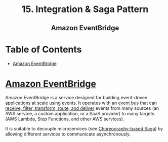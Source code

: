 <div align='center'>
  <h1> 15. Integration & Saga Pattern </h1>
  <h2> Amazon EventBridge </h2>
</div>

# Table of Contents

- [Amazon EventBridge](#eventbridge)

# [Amazon EventBridge](https://aws.amazon.com/eventbridge/)

Amazon EventBridge is a service designed for building event-driven applications at scale using events. It operates with an [event bus](https://docs.aws.amazon.com/eventbridge/latest/userguide/eb-event-bus.html) that can [receive, filter, transform, route, and deliver](https://aws.amazon.com/eventbridge/event-bus/#:~:text=How%20it%20works-,Amazon%20EventBridge%20Event%20Bus%20is%20a%20serverless%20event%20bus%20that,%2C%20route%2C%20and%20deliver%20events.&text=The%20diagram%20shows%20how%20Amazon%20EventBridge%20Event%20Bus%20works.) events from many sources (an AWS service, a custom application, or a SaaS provider) to many targets (AWS Lambda, Step Functions, and other AWS services).

It is suitable to decouple microservices (see [Choreography-based Saga](https://github.com/camponogaraviera/full-stack-roadmap/blob/main/system_design_and_infrastructure/10_patterns.md#saga-pattern)) by allowing different services to communicate asynchronously.
